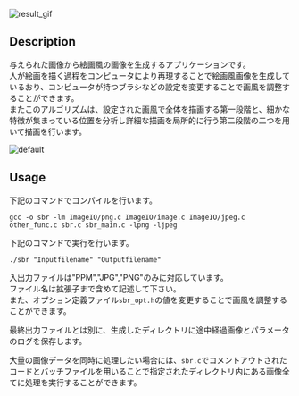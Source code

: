 ![result_gif](https://imgur.com/a/LXpcdFP)

## Description
与えられた画像から絵画風の画像を生成するアプリケーションです。  
人が絵画を描く過程をコンピュータにより再現することで絵画風画像を生成しているおり、コンピュータが持つブラシなどの設定を変更することで画風を調整することができます。  
またこのアルゴリズムは、設定された画風で全体を描画する第一段階と、細かな特徴が集まっている位置を分析し詳細な描画を局所的に行う第二段階の二つを用いて描画を行います。  

![default](https://user-images.githubusercontent.com/35408970/53342566-949d9400-3951-11e9-9d78-822d4eaed8b6.png)

## Usage
下記のコマンドでコンパイルを行います。　　
```
gcc -o sbr -lm ImageIO/png.c ImageIO/image.c ImageIO/jpeg.c other_func.c sbr.c sbr_main.c -lpng -ljpeg
```
下記のコマンドで実行を行います。　　
```
./sbr "Inputfilename" "Outputfilename"
```
入出力ファイルは"PPM","JPG","PNG"のみに対応しています。  
ファイル名は拡張子まで含めて記述して下さい。  
また、オプション定義ファイル```sbr_opt.h```の値を変更することで画風を調整することができます。  
  
最終出力ファイルとは別に、生成したディレクトリに途中経過画像とパラメータのログを保存します。  
  
大量の画像データを同時に処理したい場合には、```sbr.c```でコメントアウトされたコードとバッチファイルを用いることで指定されたディレクトリ内にある画像全てに処理を実行することができます。
